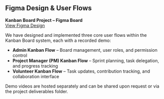 ## Figma Design & User Flows

**Kanban Board Project – Figma Board**  
[View Figma Design](https://www.figma.com/design/wG3RwuLFrXISO5Dee41aDc/OPT---Kanban-Design?node-id=0-1&p=f&t=t6i6zz37W5XMmoyH-0)

We have designed and implemented three core user flows within the Kanban Board system, each with a recorded demo:

- **Admin Kanban Flow** – Board management, user roles, and permission control  
- **Project Manager (PM) Kanban Flow** – Sprint planning, task delegation, and progress tracking  
- **Volunteer Kanban Flow** – Task updates, contribution tracking, and collaboration interface  

Demo videos are hosted separately and can be shared upon request or via the project deliverables folder.
